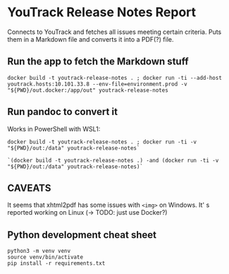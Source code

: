 # YouTrack Release Notes Report
Connects to YouTrack and fetches all issues meeting certain criteria. Puts them in a Markdown file and converts it into a PDF(?) file. 

## Run the app to fetch the Markdown stuff
```shell
docker build -t youtrack-release-notes . ; docker run -ti --add-host youtrack.hosts:10.101.33.8 --env-file=environment.prod -v "${PWD}/out.docker:/app/out" youtrack-release-notes
```

## Run pandoc to convert it
Works in PowerShell with WSL1:
```shell
docker build -t youtrack-release-notes . ; docker run -ti -v "${PWD}/out:/data" youtrack-release-notes`
```

```shell
`(docker build -t youtrack-release-notes .) -and (docker run -ti -v "${PWD}/out:/data" youtrack-release-notes)`
```


## CAVEATS
It seems that xhtml2pdf has some issues with `<img>` on Windows. It' 
s reported working on Linux (-> TODO: just use Docker?)

## Python development cheat sheet

```shell
python3 -m venv venv
source venv/bin/activate
pip install -r requirements.txt
```
